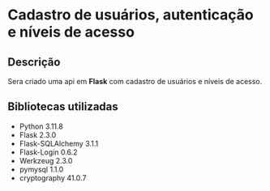 # Cadastro de usuários, autenticação e níveis de acesso

## Descrição
Sera criado uma api em **Flask** com cadastro de usuários e níveis de acesso.

## Bibliotecas utilizadas
- Python 3.11.8
- Flask 2.3.0
- Flask-SQLAlchemy 3.1.1
- Flask-Login 0.6.2
- Werkzeug 2.3.0
- pymysql 1.1.0
- cryptography 41.0.7
